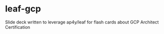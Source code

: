 # leaf-gcp
Slide deck written to leverage ap4y/leaf for flash cards about GCP Architect Certification
